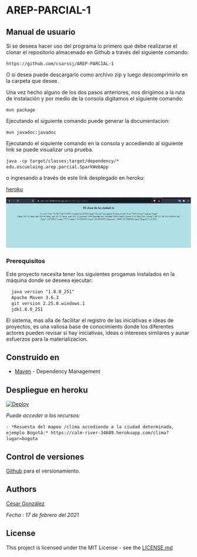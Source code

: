 # AREP-PARCIAL-1
## Manual de usuario

Si se deseea hacer uso del programa lo primero que debe realizarse el clonar el repositorio almacenado en Github a través del siguiente comando:

```
https://github.com/csarssj/AREP-PARCIAL-1

```
O si desea puede descargarlo como archivo zip y luego descomprimirlo en la carpeta que desee.

Una vez hecho alguno de los dos pasos anteriores, nos dirigimos a la ruta de instalación y por medio de la consola digitamos el siguiente comando:

```
mvn package

```

Ejecutando el siguiente comando puede generar la documentacion:

```
mvn javadoc:javadoc

```

Ejecutando el siquiente comando en la consola y accediendo al siguiente link se puede visualizar una prueba.

```
java -cp target/classes;target/dependency/* edu.escuelaing.arep.parcial.SparkWebApp

```
o ingresando a través de este link desplegado en heroku:

[heroku](https://calm-river-34689.herokuapp.com/clima?lugar=bogota)

![image](https://github.com/csarssj/AREP-PARCIAL-1/blob/main/img/prueba.png)

### Prerequisitos

Este proyecto necesita tener los siguientes progamas instalados en la máquina donde se deseea ejecutar:

```
  java version "1.8.0_251"
  Apache Maven 3.6.3
  git version 2.25.0.windows.1
  jdk1.8.0_251
```

El sistema, mas alla de facilitar el registro de las iniciativas e ideas de proyectos, es una valiosa base de conocimiento donde los diferentes actores pueden revisar si hay iniciativas, ideas o intereses similares y aunar esfuerzos para la materializacion.


## Construido en

* [Maven](https://maven.apache.org/) - Dependency Management

## Despliegue en heroku

[![Deploy](https://www.herokucdn.com/deploy/button.svg)](https://calm-river-34689.herokuapp.com/clima?lugar=bogota)

*Puede acceder a los recursos:*

	- *Resuesta del mapeo /clima accediendo a la ciudad determinada, ejemplo Bogotá:* https://calm-river-34689.herokuapp.com/clima?lugar=bogota


## Control de versiones 

[Github](https://github.com/) para el versionamiento.

## Authors

[César González](https://github.com/csarssj) 

_Fecha : 17 de febrero del 2021_ 


## License

This project is licensed under the MIT License - see the [LICENSE.md](LICENSE.md) 
